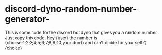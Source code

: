 # discord-dyno-random-number-generator-
This is some code for the discord bot dyno that gives you a random number 
Just copy this code. Hey {user} the number is {choose:1;2;3;4;5;6;7;8;9;10;your dumb and can’t dicide for your self?} {choice}
